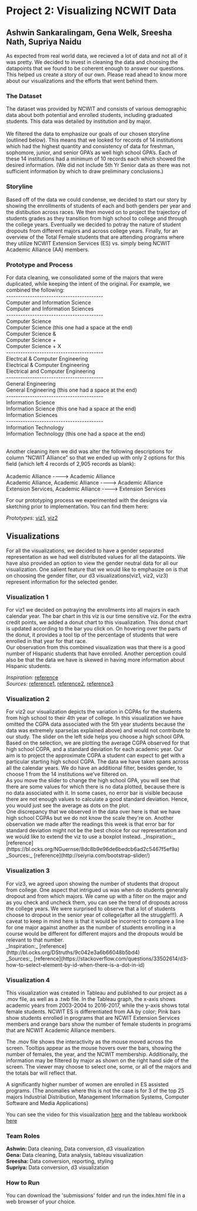 <h1>Project 2: Visualizing NCWIT Data</h1>
<h2> Ashwin Sankaralingam, Gena Welk, Sreesha Nath, Supriya Naidu </h2>

As expected from real world data, we recieved a lot of data and not all of it was pretty. We decided to invest in cleaning the data and choosing the datapoints that we found to be coherent enough to answer our questions. This helped us create a story of our own. Please read ahead to know more about our visualizations and the efforts that went behind them.

<h3>The Dataset</h3>
The dataset was provided by NCWIT and consists of various demographic data about both potential and enrolled students, including graduated students.  This data was detailed by institution and by major.
<br/><br/>
We filtered the data to emphasize our goals of our chosen storyline (outlined below).  This means that we looked for records of 14 institutions which had the highest quantity and consistency of data for freshman, sophomore, junior, and senior GPA’s as well high school GPA’s.  Each of these 14 institutions had a minimum of 10 records each which showed the desired information. (We did not include 5th Yr Senior data as there was not sufficient information by which to draw preliminary conclusions.)

<h3>Storyline</h3>
Based off of the data we could condense, we decided to start our story by showing the enrollments of students of each and both genders per year and the distibution across races. We then moved on to project the trajectory of students grades as they transition from high school to college and through the college years. Eventually we decided to potray the nature of student dropouts from different majors and across college years. Finally, for an overview of the Total Female students that are attending programs where they utilize NCWIT Extension Services (ES) vs. simply being NCWIT Academic Alliance (AA) members.

<h3>Prototype and Process</h3>
For data cleaning, we consolidated some of the majors that were duplicated, while keeping the intent of the original.  For example, we combined the following:<br/>
-----------------------------------------<br/>
Computer and Information Science<br/>
Computer and Information Sciences<br/>
-----------------------------------------<br/>
Computer Science<br/>
Computer Science (this one had a space at the end)<br/>
Computer Science &<br/>
Computer Science +<br/>
Computer Science + X<br/>
-----------------------------------------<br/>
Electrcal & Computer Engineering<br/>
Electrical & Computer Engineering<br/>
Electrical and Computer Engineering<br/>
-----------------------------------------<br/>
General Engineering<br/>
General Engineering (this one had a space at the end)<br/>
-----------------------------------------<br/>
Information Science<br/>
Information Science (this one had a space at the end)<br/>
Information Sciences<br/>
-----------------------------------------<br/>
Information Technology<br/>
Information Technology (this one had a space at the end)<br/><br/>

Another cleaning item we did was alter the following descriptions for column “NCWIT Alliance” so that we ended up with only 2 options for this field (which left 4 records of 2,905 records as blank):<br/><br/>
Academic Alliance ---->  Academic Alliance<br/>
Academic Alliance, Academic Alliance ---->  Academic Alliance<br/>
Extension Services, Academic Alliance ---->  Extension Services<br/>
 
For our prototyping process we experimented with the designs via sketching prior to implementation. You can find them here:

_Prototypes:_ 
[viz1](https://github.com/INFO-4602-5602/project-2-ncwit-team-9/blob/master/Prototyping/IMG_3811.jpg),
[viz2](https://github.com/INFO-4602-5602/project-2-ncwit-team-9/blob/master/Prototyping/IMG_3812.jpg)

<h2>Visualizations</h2>
For all the visualizations, we decided to have a gender separated representation as we had well distributed values for all the datapoints. We have also provided an option to view the gender neutral data for all our visualization. One salient feature that we would like to emphasize on is that on choosing the gender filter, our d3 visualizations(viz1, viz2, viz3) represent information for the selected gender.

<h3>Visualization 1</h3>
For viz1 we decided on potraying the enrollments into all majors in each calendar year. The bar chart in this viz is our time sensitive viz. For the extra credit points, we added a donut chart to this visualization. This donut chart is updated according to the bar you click on. On hovering over the parts of the donut, it provides a tool tip of the percentage of students that were enrolled in that year for that race. <br/>
Our observation from this combined visualization was that there is a good number of Hispanic students that have enrolled. Another perception could also be that the data we have is skewed in having more information about Hispanic students. <br/>

_Inspiration:_  [reference](http://bl.ocks.org/diethardsteiner/3287802)<br/>
_Sources:_ 
[reference1](https://bl.ocks.org/vickygisel/c3f4eb2b16b86dd0f641263383f05a13),
[reference2](https://bl.ocks.org/pstuffa/3393ff2711a53975040077b7453781a9),
[reference3](http://bl.ocks.org/mstanaland/6106487)<br/>

<h3>Visualization 2</h3>
For viz2 our visualization depicts the variation in CGPAs for the students from high school to their 4th year of college. In this visualization we have omitted the CGPA data associated with the 5th year students because the data was extremely sparse(as explained above) and would not contribute to our study. The slider on the left side helps you choose a high school GPA. Based on the selection, we are plotting the average CGPA observed for that high school CGPA, and a standard deviation for each academic year. Our aim is to project the approximate CGPA a student can expect to get with a particular starting high school CGPA. The data we have taken spans across all the calendar years. We do have an additional filter, besides gender, to choose 1 from the 14 institutions we've filtered on. <br/>
As you move the slider to change the high school GPA, you will see that there are some values for which there is no data plotted, because there is no data associated with it. In some cases, no error bar is visible because there are not enough values to calculate a good standard deviation. Hence, you would just see the average as dots on the plot.<br/>
One discrepancy that we observed in the data over here is that we have high school CGPAs but we do not know the scale they're on. Another observation we made after the readings this week is that error bar for standard deviation might not be the best choice for our representation and we would like to extend the viz to use a boxplot instead.
_Inspiration:_ [reference](https://bl.ocks.org/NGuernse/8dc8b9e96de6bedcb6ad2c5467f5ef9a) <br/>
_Sources:_ [reference](http://seiyria.com/bootstrap-slider/)

<h3>Visualization 3</h3>
For viz3, we agreed upon showing the number of students that dropout from college. One aspect that intrigued us was when do students generally dropout and from which majors. We came up with a filter on the major and as you check and uncheck them, you can see the trend of dropouts across the college years. We were surprised to observe that a lot of students choose to dropout in the senior year of college(after all the struggle!!!). A caveat to keep in mind here is that it would be incorrect to compare a line for one major against another as the number of students enrolling in a course would be different for different majors and the dropouts would be relevant to that number.
<br/>
_Inspiration:_ [reference](http://bl.ocks.org/DStruths/9c042e3a6b66048b5bd4) <br/>
_Sources:_ [reference](https://stackoverflow.com/questions/33502614/d3-how-to-select-element-by-id-when-there-is-a-dot-in-id)

<h3>Visualization 4</h3>

This visualization was created in Tableau and published to our project as a .mov file, as well as a .twb file.  In the Tableau graph, the x-axis shows academic years from 2003-2004 to 2016-2017, while the y-axis shows total female students.  NCWIT ES is differentiated from AA by color; Pink bars show students enrolled in programs that are NCWIT Extension Services members and orange bars show the number of female students in programs that are NCWIT Academic Alliance members.<br/>

The .mov file shows the interactivity as the mouse moved across the screen.  Tooltips appear as the mouse hovers over the bars, showing the number of females, the year, and the NCWIT membership.  Additionally, the information may be filtered by major as shown on the right hand side of the screen.  The viewer may choose to select one, some, or all of the majors and the totals bar will reflect that.<br/>

A significantly higher number of women are enrolled in ES assisted programs.  (The anomalies where this is not the case is for 3 of the top 25 majors Industrial Distribution, Management Information Systems, Computer Software and Media Applications)<br/>


You can see the video for this visualization [here](https://www.youtube.com/watch?v=6-zR8niosi8&feature=youtu.be) and the tableau workbook [here](https://github.com/INFO-4602-5602/project-2-ncwit-team-9/tree/master/Vis4)

<h3>Team Roles</h3>
<b>Ashwin: </b> Data cleaning, Data conversion, d3 visualization<br/>
<b>Gena: </b> Data cleaning, Data analysis, tableau visualization<br/>
<b>Sreesha: </b> Data conversion, reporting, styling<br/>
<b>Supriya: </b> Data conversion, d3 visualization<br/>

<h3>How to Run</h3>
You can download the 'submissions' folder and run the index.html file in a web browser of your choice.

